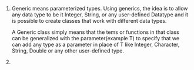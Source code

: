 1. Generic means parameterized types. Using generics, the idea is to allow any data type to be it Integer, String, or any user-defined Datatype and it is possible to create classes that work with different data types.

   A Generic class simply means that the tems or functions in that class can be generalized with the parameter(example T) to specify that we can add any type as a parameter in place of T like Integer, Character, String, Double or any other user-defined type.

2. 
